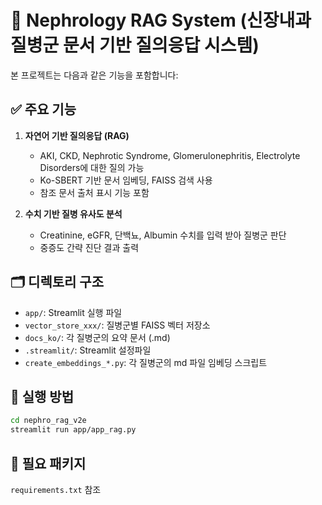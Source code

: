 # 🧠 Nephrology RAG System (신장내과 질병군 문서 기반 질의응답 시스템)

본 프로젝트는 다음과 같은 기능을 포함합니다:

## ✅ 주요 기능
1. **자연어 기반 질의응답 (RAG)**
   - AKI, CKD, Nephrotic Syndrome, Glomerulonephritis, Electrolyte Disorders에 대한 질의 가능
   - Ko-SBERT 기반 문서 임베딩, FAISS 검색 사용
   - 참조 문서 출처 표시 기능 포함

2. **수치 기반 질병 유사도 분석**
   - Creatinine, eGFR, 단백뇨, Albumin 수치를 입력 받아 질병군 판단
   - 중증도 간략 진단 결과 출력

## 🗂 디렉토리 구조
- `app/`: Streamlit 실행 파일
- `vector_store_xxx/`: 질병군별 FAISS 벡터 저장소
- `docs_ko/`: 각 질병군의 요약 문서 (.md)
- `.streamlit/`: Streamlit 설정파일
- `create_embeddings_*.py`: 각 질병군의 md 파일 임베딩 스크립트

## 🚀 실행 방법
```bash
cd nephro_rag_v2e
streamlit run app/app_rag.py
```

## 🧪 필요 패키지
`requirements.txt` 참조